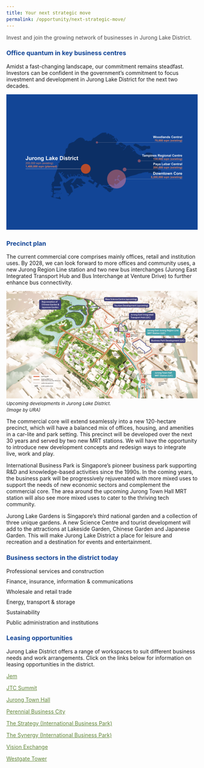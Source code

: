 ```yaml
---
title: Your next strategic move
permalink: /opportunity/next-strategic-move/
---
```

<h4 style="color:#484848; font-weight:normal;margin-top: 0;">Invest and join the growing network of businesses in Jurong Lake District.</h4>

<h3 style="color:#124596; font-weight:bold;">Office quantum in key business centres</h3>

Amidst a fast-changing landscape, our commitment remains steadfast. Investors can be confident in the government’s commitment to focus investment and development in Jurong Lake District for the next two decades.

![](/images/202306%20JLD%20Website%20Update/4_islandwide%20office%20gfa_diagram.jpg)

<h3 style="color:#124596; font-weight:bold;">Precinct plan</h3>

The current commercial core comprises mainly offices, retail and institution uses. By 2028, we can look forward to more offices and community uses, a new Jurong Region Line station and two new bus interchanges (Jurong East Integrated Transport Hub and Bus Interchange at Venture Drive) to further enhance bus connectivity. 

![](/images/New%20Devts.png)
<span style="font-size:12px; font-style:italic;">Upcoming developments in Jurong Lake District.<br>(Image by URA)
</span>

The commercial core will extend seamlessly into a new 120-hectare precinct, which will have a balanced mix of offices, housing, and amenities in a car-lite and park setting. This precinct will be developed over the next 30 years and served by two new MRT stations. We will have the opportunity to introduce new development concepts and redesign ways to integrate live, work and play. 

International Business Park is Singapore’s pioneer business park supporting R&amp;D and knowledge-based activities since the 1990s. In the coming years, the business park will be progressively rejuvenated with more mixed uses to support the needs of new economic sectors and complement the commercial core. The area around the upcoming Jurong Town Hall MRT station will also see more mixed uses to cater to the thriving tech community. 

Jurong Lake Gardens is Singapore’s third national garden and a collection of three unique gardens. A new Science Centre and tourist development will add to the attractions at Lakeside Garden, Chinese Garden and Japanese Garden. This will make Jurong Lake District a place for leisure and recreation and a destination for events and entertainment.


<h3 style="color:#124596; font-weight:bold;">Business sectors in the district today</h3>

<p style="margin:10px 0px;">Professional services and construction</p> 
<p style="margin:10px 0px;">Finance, insurance, information &amp; communications </p>
<p style="margin:10px 0px;">Wholesale and retail trade </p>
<p style="margin:10px 0px;">Energy, transport &amp; storage </p>
<p style="margin:10px 0px;">Sustainability </p>
<p style="margin:10px 0px;">Public administration and institutions </p>

<h3 style="color:#124596; font-weight:bold;">Leasing opportunities</h3>

Jurong Lake District offers a range of workspaces to suit different business needs and work arrangements. Click on the links below for information on leasing opportunities in the district.

<a href="https://www.etcsea.com/lists/jemjurong-gateway/" style="color:#62863a;">Jem</a>

<a href="https://www.jtc.gov.sg/industrial-land-and-space/Pages/the-jtc-summit.aspx" style="color:#62863a;">JTC Summit</a>

<a href="https://www.jtc.gov.sg/industrial-land-and-space/Pages/jurong-town-hall.aspx" style="color:#62863a;">Jurong Town Hall</a>

<a href="https://perennialbusinesscity.com.sg/" style="color:#62863a;">Perennial Business City</a>

<a href="https://www.mapletreeindustrialtrust.com/Customer-Solutions/Featured-Products/Strategy%20at%20IBP.aspx" style="color:#62863a;">The Strategy (International Business Park)</a>

<a href="https://www.mapletreeindustrialtrust.com/Customer-Solutions/Featured-Products/Synergy%20at%20IBP.aspx" style="color:#62863a;">The Synergy (International Business Park)</a>

<a href="https://www.simlian.com.sg/portfolio/integrated/projects-for-salelease/vision-exchange/additional-info/" style="color:#62863a;">Vision Exchange</a>

<a href="https://www.westgate-tower.com.sg/" style="color:#62863a;">Westgate Tower</a>